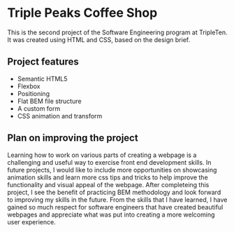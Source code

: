 # Triple Peaks Coffee Shop

This is the second project of the Software Engineering program at TripleTen. It was created using HTML and CSS, based on the design brief.

## Project features

- Semantic HTML5
- Flexbox
- Positioning
- Flat BEM file structure
- A custom form
- CSS animation and transform

## Plan on improving the project

Learning how to work on various parts of creating a webpage is a challenging and useful way to exercise front end development skills. In future projects, I would like to include more opportunities on showcasing animation skills and learn more css tips and tricks to help improve the functionality and visual appeal of the webpage. After completeing this project, I see the benefit of practicing BEM methodology and look forward to improving my skills in the future. From the skills that I have learned, I have gained so much respect for software engineers that have created beautiful webpages and appreciate what was put into creating a more welcoming user experience.
